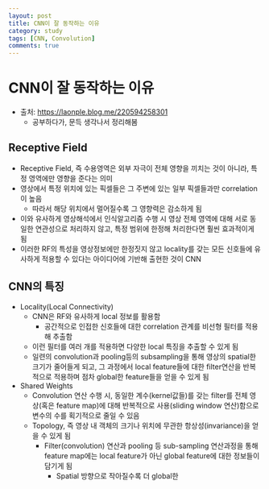 ```yaml
---
layout: post
title: CNN이 잘 동작하는 이유
category: study
tags: [CNN, Convolution]
comments: true
---
```


# CNN이 잘 동작하는 이유
- 출처: https://laonple.blog.me/220594258301
  - 공부하다가, 문득 생각나서 정리해봄 

## Receptive Field
- Receptive Field, 즉 수용영역은 외부 자극이 전체 영향을 끼치는 것이 아니라, 특정 영역에만 영향을 준다는 의미
- 영상에서 특정 위치에 있는 픽셀들은 그 주변에 있는 일부 픽셀들과만 correlation이 높음
  - 따라서 해당 위치에서 멀어질수록 그 영향력은 감소하게 됨
- 이와 유사하게 영상해석에서 인식알고리즘 수행 시 영상 전체 영역에 대해 서로 동일한 연관성으로 처리하지 않고, 특정 범위에 한정해 처리한다면 훨씬 효과적이게 됨
- 이러한 RF의 특성을 영상정보에만 한정짓지 않고 locality를 갖는 모든 신호들에 유사하게 적용할 수 있다는 아이디어에 기반해 출현한 것이 CNN

## CNN의 특징
- Locality(Local Connectivity)
  - CNN은 RF와 유사하게 local 정보를 활용함
    - 공간적으로 인접한 신호들에 대한 correlation 관계를 비선형 필터를 적용해 추출함
  - 이런 필터를 여러 개를 적용하면 다양한 local 특징을 추출할 수 있게 됨
  - 일련의 convolution과 pooling등의 subsampling을 통해 영상의 spatial한 크기가 줄어들게 되고, 그 과정에서 local feature들에 대한 filter연산을 반복적으로 적용하며 점차 global한 feature들을 얻을 수 있게 됨
- Shared Weights
  - Convolution 연산 수행 시, 동일한 계수(kernel값들)를 갖는 filter를 전체 영상(혹은 feature map)에 대해 반복적으로 사용(sliding window 연산)함으로 변수의 수를 획기적으로 줄일 수 있음
  - Topology, 즉 영상 내 객체의 크기나 위치에 무관한 항상성(invariance)을 얻을 수 있게 됨
    - Filter(convolution) 연산과 pooling 등 sub-sampling 연산과정을 통해 feature map에는 local feature가 아닌 global feature에 대한 정보들이 담기게 됨
      - Spatial 방향으로 작아질수록 더 global한 
